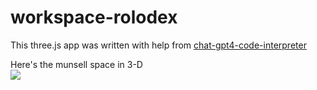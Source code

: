 # workspace-rolodex

This three.js app was written with help from 
<a href="https://chat.openai.com/?model=gpt-4-code-interpreter">chat-gpt4-code-interpreter</a>  

Here's the munsell space in 3-D  
<img src="./rolodex-1.gif">